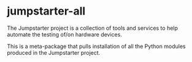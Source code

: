 # jumpstarter-all

The Jumpstarter project is a collection of tools and services to help automate the
testing of/on hardware devices.

This is a meta-package that pulls installation of all the Python modules produced
in the Jumpstarter project.


